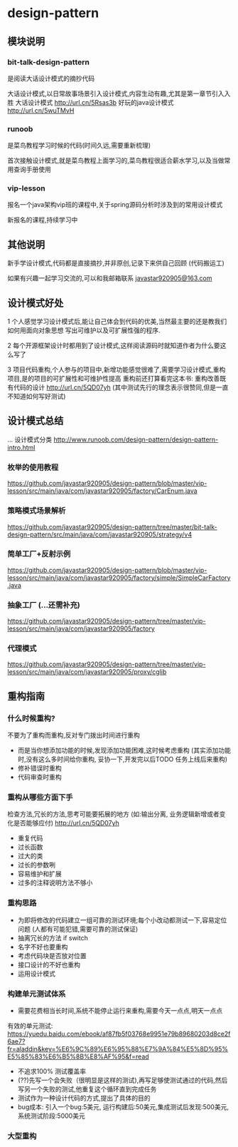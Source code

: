 # design-pattern
## 模块说明
### bit-talk-design-pattern 
是阅读大话设计模式的摘抄代码 

大话设计模式,以日常故事场景引入设计模式,内容生动有趣,尤其是第一章节引入入胜
大话设计模式 http://url.cn/5Rsas3b
好玩的java设计模式 http://url.cn/5wuTMvH
### runoob 
是菜鸟教程学习时候的代码(时间久远,需要重新梳理)

首次接触设计模式,就是菜鸟教程上面学习的,菜鸟教程很适合薪水学习,以及当做常用查询手册使用
### vip-lesson 
报名一个java架构vip班的课程中,关于spring源码分析时涉及到的常用设计模式

新报名的课程,持续学习中
## 其他说明
新手学设计模式,代码都是直接摘抄,并非原创,记录下来供自己回顾 (代码搬运工)

如果有兴趣一起学习交流的,可以和我邮箱联系 javastar920905@163.com 

## 设计模式好处
1 个人感觉学习设计模式后,能让自己体会到代码的优美,当然最主要的还是教我们如何用面向对象思想
写出可维护以及可扩展性强的程序.

2 每个开源框架设计时都用到了设计模式,这样阅读源码时就知道作者为什么要这么写了

3 项目代码重构,个人参与的项目中,新增功能感觉很难了,需要学习设计模式,重构项目,是的项目的可扩展性和可维护性提高
重构前还打算看完这本书: 重构改善既有代码的设计 http://url.cn/5QD07yh  (其中测试先行的理念表示很赞同,但是一直不知道如何写好测试)

## 设计模式总结
...
设计模式分类 http://www.runoob.com/design-pattern/design-pattern-intro.html
### 枚举的使用教程
https://github.com/javastar920905/design-pattern/blob/master/vip-lesson/src/main/java/com/javastar920905/factory/CarEnum.java

### 策略模式场景解析
https://github.com/javastar920905/design-pattern/tree/master/bit-talk-design-pattern/src/main/java/com/javastar920905/strategy/v4

### 简单工厂+反射示例
https://github.com/javastar920905/design-pattern/blob/master/vip-lesson/src/main/java/com/javastar920905/factory/simple/SimpleCarFactory.java

### 抽象工厂 (...还需补充)
https://github.com/javastar920905/design-pattern/tree/master/vip-lesson/src/main/java/com/javastar920905/factory

### 代理模式 
https://github.com/javastar920905/design-pattern/tree/master/vip-lesson/src/main/java/com/javastar920905/proxy/cglib



## 重构指南
### 什么时候重构?
不要为了重构而重构,反对专门拨出时间进行重构
* 而是当你想添加功能的时候,发现添加功能困难,这时候考虑重构 (其实添加功能时,没有这么多时间给你重构, 妥协一下,开发完以后TODO 任务上线后来重构)
* 修补错误时重构
* 代码审查时重构
### 重构从哪些方面下手
检查方法,冗长的方法,思考可能要拓展的地方 (如:输出分离, 业务逻辑新增或者变化是否能够应付) http://url.cn/5QD07yh 
* 重复代码
* 过长函数
* 过大的类
* 过长的参数咧
* 容易维护和扩展
* 过多的注释说明方法不够小
### 重构思路
* 为即将修改的代码建立一组可靠的测试环境;每个小改动都测试一下,容易定位问题 (人都有可能犯错,需要可靠的测试保证)
* 抽离冗长的方法 if switch 
* 名字不好也要重构
* 考虑代码块是否放对位置
* 接口设计的不好也重构
* 运用设计模式
### 构建单元测试体系
* 需要花费相当长时间,系统不能停止运行来重构,需要今天一点点,明天一点点

有效的单元测试: https://yuedu.baidu.com/ebook/af87fb5f03768e9951e79b89680203d8ce2f6ae7?fr=aladdin&key=%E6%9C%89%E6%95%88%E7%9A%84%E5%8D%95%E5%85%83%E6%B5%8B%E8%AF%95&f=read

* 不追求100% 测试覆盖率
* (??)先写一个会失败（很明显是这样的测试),再写足够使测试通过的代码,然后写另一个失败的测试,他重复这个循环直到完成任务
* 测试作为一种设计代码的方式,提出了具体的目的
* bug成本: 引入一个bug:5美元, 运行构建后:50美元,集成测试后发现:500美元,系统测试阶段:5000美元


### 大型重构


